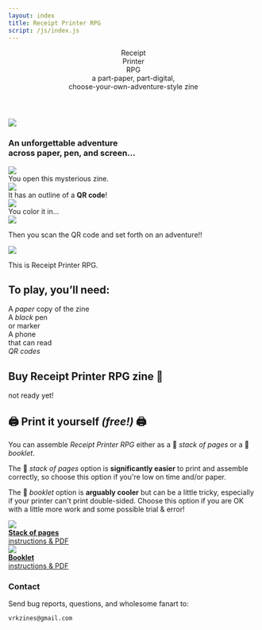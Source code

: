 ```yaml
---
layout: index
title: Receipt Printer RPG
script: /js/index.js
---
```


<section id="heading">
  <header>
    <div id="title">
      <div id="titleline1">Receipt</div>
      <div id="titleline2">Printer</div>
      <div id="titleline3">RPG</div>
    </div>
    <div id="subtitle">
      <div id="subtitleline1">a part-paper, <span id="digitalline">part-digital,</span></div>
      <div id="subtitleline2">choose-your-own-adventure-style <span id="zineline">zine</span></div>
    </div>
  </header>
  <div id="rp">
    <img id="mainimage" src="/images/rprpg-cover-graphic.png">
  </div>
</section>

<section id="how">
<h3>An unforgettable adventure<br> across paper, pen, and screen...</h3>

<div id="introstills">
  <div>
    <img src="/images/intro-cover.png">
    <div class="description">
    You open this mysterious zine.
    </div>
  </div>
  <div>
    <img src="/images/intro-page.png" class="intropage">
    <div class="description">
      It has an outline of a <strong>QR code</strong>!
    </div>
  </div>
  <div>
    <img src="/images/intro-color.png">
    <div class="description">
      You color it in...
    </div>
  </div>
</div>

<div id="scanit">
  <img src="/images/intro-qr.png">
  <p>Then you scan the QR code and set forth on an adventure!!</p>
</div>


</section>

<section id="rprpg">
  <img src="/images/intro-printed.png">

  <p>This is Receipt Printer RPG. 
</section>

<section id="toplaysection">
  <h1 id="toplay">To play, you’ll need:</h1>
  <div id="items">
    <div>
      <div class="item" id="paperzine"></div>
      <div class="description">
        A <em>paper</em> copy of the zine
      </div>
    </div>
    <div>
      <div class="item" id="pen"></div>
      <div class="description">
        A <em>black</em> pen<br>or marker
      </div>
    </div>
    <div>
      <div class="item" id="qrcelly"></div>
      <div class="description">
        A phone<br>
        that can read<br>
        <em>QR codes</em>
      </div>
    </div>
  </div>
</section>

<section id="buyit">

# Buy Receipt Printer RPG️ zine 🛒

not ready yet!

</section>

<section id="downloads">

# 🖨️ Print it yourself _(free!)_ 🖨️ 

You can assemble <em>Receipt Printer RPG</em> either as a 📄 <em>stack of pages</em> or a  📖 <em>booklet</em>.

The 📄 <em>stack of pages</em> option is **significantly easier** to print and assemble correctly, so choose this option if you're low on time and/or paper.

The 📖 <em>booklet</em> option is **arguably cooler** but can be a little tricky, especially if your printer can't print double-sided. Choose this option if you are OK with a little more work and some possible trial & error!

<div id="choices">
  <a class="choice" href="/download-stack">
    <img src="/images/loosesheets.png">
    <div><u><strong>Stack of pages</strong><br>instructions & PDF</u></div>
  </a>
  <a class="choice" href="/download-booklet">
    <img src="/images/booklet.png">
    <div><u><strong>Booklet</strong><br>instructions & PDF</u></div>
  </a>
</div>


<section id="contact">

# Contact

Send bug reports, questions, and wholesome fanart to:

`vrkzines@gmail.com`



</section>